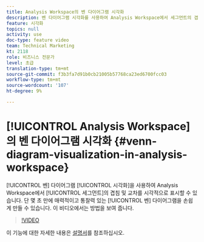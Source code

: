 ```yaml
---
title: Analysis Workspace의 벤 다이어그램 시각화
description: 벤 다이어그램 시각화를 사용하여 Analysis Workspace에서 세그먼트의 겹치기 및 교차 영역을 시각적으로 표시할 수 있습니다. 매력적이고 통찰력 있는 벤 다이어그램을 신속하게 제작할 수 있습니다. 이 비디오에서는 방법을 보여 줍니다.
feature: 시각화
topics: null
activity: use
doc-type: feature video
team: Technical Marketing
kt: 2118
role: 비즈니스 전문가
level: 초급
translation-type: tm+mt
source-git-commit: f3b3fa7d91b0cb21005b57768ca23ed6700fcc03
workflow-type: tm+mt
source-wordcount: '107'
ht-degree: 9%

---
```



# [!UICONTROL Analysis Workspace] 의   벤 다이어그램 시각화  {#venn-diagram-visualization-in-analysis-workspace}

[!UICONTROL 벤] 다이어그램 [!UICONTROL 시각화]을 사용하여 Analysis Workspace에서 [!UICONTROL 세그먼트]의 겹침 및 교차를 시각적으로 표시할 수 있습니다. 단 몇 초 만에 매력적이고 통찰력 있는 [!UICONTROL 벤] 다이어그램을 손쉽게 만들 수 있습니다. 이 비디오에서는 방법을 보여 줍니다.

>[!VIDEO](https://video.tv.adobe.com/v/23987/?quality=12)

이 기능에 대한 자세한 내용은 [설명서](https://marketing.adobe.com/resources/help/ko_KR/analytics/analysis-workspace/venn.html)를 참조하십시오.
